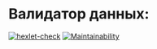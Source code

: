 # Валидатор данных:
[![hexlet-check](https://github.com/Wo0ty/java-project-lvl3/actions/workflows/hexlet-check.yml/badge.svg)](https://github.com/Wo0ty/java-project-lvl3/actions/workflows/hexlet-check.yml)
[![Maintainability](https://api.codeclimate.com/v1/badges/f4a382037d3e7bd2ade4/maintainability)](https://codeclimate.com/github/Wo0ty/java-project-lvl3/maintainability)